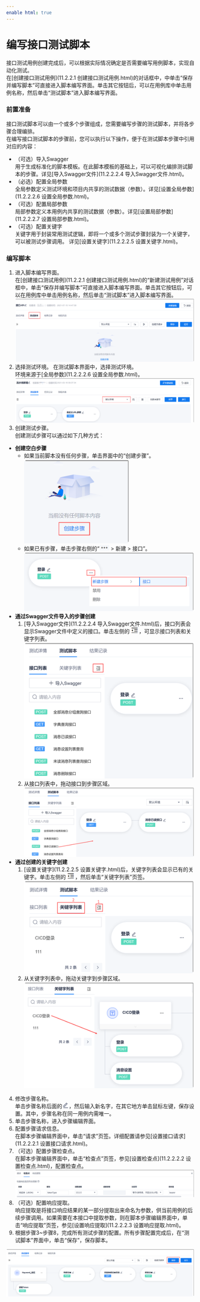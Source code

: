 ```yaml
---
enable html: true
---
```

# 编写接口测试脚本

接口测试用例创建完成后，可以根据实际情况确定是否需要编写用例脚本，实现自动化测试。           
在[创建接口测试用例](11.2.2.1 创建接口测试用例.html)的对话框中，中单击“保存并编写脚本”可直接进入脚本编写界面。单击其它按钮后，可以在用例库中单击用例名称，然后单击“测试脚本”进入脚本编写界面。

### 前置准备
接口测试脚本可以由一个或多个步骤组成，您需要编写步骤的测试脚本，并将各步骤合理编排。            
在编写接口测试脚本的步骤前，您可以执行以下操作，便于在测试脚本步骤中引用对应的内容：
* （可选）导入Swagger                   
    用于生成标准化的脚本模板。在此脚本模板的基础上，可以可视化编排测试脚本的步骤。详见[导入Swagger文件](11.2.2.2.4 导入Swagger文件.html)。                 
* （必选）配置全局参数                  
   全局参数定义测试环境和项目内共享的测试数据（参数）。详见[设置全局参数](11.2.2.2.6 设置全局参数.html)。                
* （可选）配置局部参数                        
   局部参数定义本用例内共享的测试数据（参数）。详见[设置局部参数](11.2.2.2.7 设置局部参数.html)。                 
* （可选）配置关键字                          
   关键字用于封装常用测试逻辑，即将一个或多个测试步骤封装为一个关键字，可以被测试步骤调用。 详见[设置关键字](11.2.2.2.5 设置关键字.html)。

### 编写脚本                  
1. 进入脚本编写界面。                        
      在[创建接口测试用例](11.2.2.1 创建接口测试用例.html)的“新建测试用例”对话框中，单击“保存并编写脚本”可直接进入脚本编写界面。单击其它按钮后，可以在用例库中单击用例名称，然后单击“测试脚本”进入脚本编写界面。
      <img src="fig/测试-接口-脚本.png" style="zoom:50%">               
2. 选择测试环境。
    在测试脚本界面中，选择测试环境。                       
    环境来源于[全局参数](11.2.2.2.6 设置全局参数.html)。                            
     <img src="fig/测试-接口-01.png" style="zoom:50%">                       
3. 创建测试步骤。                          
   创建测试步骤可以通过如下几种方式：
  * **创建空白步骤**
    * 如果当前脚本没有任何步骤，单击界面中的“创建步骤”。                           
        <img src="fig/测试-接口-03.png" style="zoom:50%">                    
    * 如果已有步骤，单击步骤右侧的“![](fig/more.png) > 新建 > 接口”。                               
       <img src="fig/测试-接口-04.png" style="zoom:50%">                           
  * **通过Swagger文件导入的步骤创建**         
    1. [导入Swagger文件](11.2.2.2.4 导入Swagger文件.html)后，接口列表会显示Swagger文件中定义的接口。单击左侧的![](fig/展开-01.png)，可显示接口列表和关键字列表。                    
         <img src="fig/测试-接口-05.png" style="zoom:50%">                         
    2. 从接口列表中，拖动接口到步骤区域。                          
         <img src="fig/测试-接口-06.png" style="zoom:50%">                        
  * **通过创建的关键字创建**
    1. [设置关键字](11.2.2.2.5 设置关键字.html)后，关键字列表会显示已有的关键字。单击左侧的![](fig/展开-01.png)，然后单击“关键字列表”页签。                       
        <img src="fig/测试-接口-07.png" style="zoom:50%">                       
    2. 从关键字列表中，拖动关键字到步骤区域。                      
        <img src="fig/测试-接口-08.png" style="zoom:50%">                          
4. 修改步骤名称。                     
  单击步骤名称后面的![](fig/modify-02.png)，然后输入新名字，在其它地方单击鼠标左键，保存设置。其中，步骤名称在同一用例内需唯一。                    
5. 单击步骤名称，进入步骤编辑界面。
6. 配置步骤请求信息。                   
     在脚本步骤编辑界面中，单击“请求”页签。详细配置请参见[设置接口请求](11.2.2.2.1 设置接口请求.html)。                       
7. （可选）配置步骤检查点。       
     在脚本步骤编辑界面中，单击“检查点”页签，参见[设置检查点](11.2.2.2.2 设置检查点.html)，配置检查点。        
     <img src="fig/测试-接口-检查点.png" style="zoom:50%">   
8. （可选）配置响应提取。      
  响应提取是将接口响应结果的某一部分提取出来命名为参数，供当前用例的后续步骤调用。如果需要在本接口中提取参数，则在脚本步骤编辑界面中，单击“响应提取”页签，参见[设置响应提取](11.2.2.2.3 设置响应提取.html)。
9. 根据步骤3~步骤8，完成所有测试步骤的配置。所有步骤配置完成后，在“测试脚本”界面中，单击“保存”，保存脚本。     
  <img src="fig/测试-接口-保存.png" style="zoom:50%">  






 



